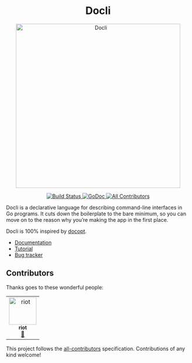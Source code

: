 <div align="center">
  <h1>Docli</h1>
  <img alt="Docli" src="https://i.imgur.com/Z1GkZxR.png" width="450">
  <p>
    <a href="https://travis-ci.org/celicoo/docli">
      <img alt="Build Status" src="https://travis-ci.org/celicoo/docli.svg?branch=master">
    </a>
    <a href="https://godoc.org/github.com/celicoo/docli">
      <img alt="GoDoc" src="https://godoc.org/github.com/celicoo/docli?status.svg">
    </a>
    <a href="#contributors">
      <img alt="All Contributors" src="https://img.shields.io/badge/all_contributors-1-orange.svg">
    </a>
  </p>
</div>

Docli is a declarative language for describing command-line interfaces in Go programs. It cuts down the boilerplate to the bare minimum, so you can move on to the reason why you’re making the app in the first place.

Docli is 100% inspired by [docopt](https://github.com/docopt/docopt.go).

- [Documentation](https://docli.dev)
- [Tutorial](https://docli.dev/docs/tutorial)
- [Bug tracker](https://github.com/celicoo/docli/issues)

## Contributors

Thanks goes to these wonderful people:

<!-- ALL-CONTRIBUTORS-LIST:START - Do not remove or modify this section -->
<!-- prettier-ignore -->
<table><tr><td align="center"><a href="https://github.com/ri0t"><img src="https://avatars0.githubusercontent.com/u/1938065?v=4" width="75px;" alt="riot"/><br /><sub><b>riot</b></sub></a><br /><a href="https://github.com/celicoo/docli/commits?author=ri0t" title="Documentation">📖</a></td></tr></table>

<!-- ALL-CONTRIBUTORS-LIST:END -->

This project follows the [all-contributors](https://github.com/all-contributors/all-contributors) specification. Contributions of any kind welcome!